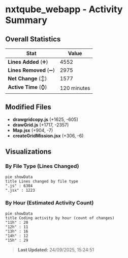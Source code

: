 # nxtqube_webapp - Activity Summary 

## Overall Statistics

| Stat                   | Value                                                             |
| ---------------------- | ----------------------------------------------------------------- |
| **Lines Added** (➕)   | 4552                                          |
| **Lines Removed** (➖) | 2975                                        |
| **Net Change** (↕)    | 1577                |
| **Active Time** (⌚)   | 120 minutes |


## Modified Files
- **drawgridcopy.js** (+1625, -605)
- **drawGrid.js** (+1717, -2357)
- **Map.jsx** (+904, -7)
- **createGridMission.jsx** (+306, -6)

## Visualizations

### By File Type (Lines Changed)

```mermaid
pie showData
title Lines changed by file type
".js" : 6304
".jsx" : 1223
```

### By Hour (Estimated Activity Count)

```mermaid
pie showData
title Coding activity by hour (count of changes)
"11h" : 20
"12h" : 11
"13h" : 16
"14h" : 12
"15h" : 29
```


> **Last Updated:** 24/09/2025, 15:24:51